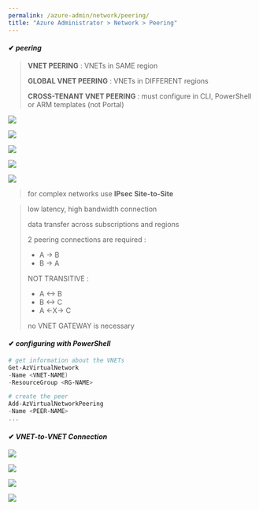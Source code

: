```yaml
---
permalink: /azure-admin/network/peering/
title: "Azure Administrator > Network > Peering"
---
```

#### ✔ _peering_

> **VNET PEERING** : VNETs in SAME region
>
> **GLOBAL VNET PEERING** : VNETs in DIFFERENT regions
>
> **CROSS-TENANT VNET PEERING** : must configure in CLI, PowerShell or ARM templates (not Portal)

![](/study-reference/assets/images/network/1.1.png)

![](/study-reference/assets/images/network/1.2.png)

![](/study-reference/assets/images/network/1.3.png)

![](/study-reference/assets/images/network/1.4.png)

![](/study-reference/assets/images/network/1.5.png)

> for complex networks use **IPsec Site-to-Site**

> low latency, high bandwidth connection
>
> data transfer across subscriptions and regions
>
> 2 peering connections are required :
> * A -> B
> * B -> A
>
> NOT TRANSITIVE :
> * A <-> B&nbsp;
> * B <-> C &nbsp;
> * A <-X-> C
>
> no VNET GATEWAY is necessary

#### ✔ _configuring with PowerShell_

```powershell
# get information about the VNETs
Get-AzVirtualNetwork
-Name <VNET-NAME)
-ResourceGroup <RG-NAME>

# create the peer
Add-AzVirtualNetworkPeering
-Name <PEER-NAME>
...
```

#### ✔ _VNET-to-VNET Connection_

![](/study-reference/assets/images/network/1.8.png)

![](/study-reference/assets/images/network/1.9.png)

![](/study-reference/assets/images/network/1.10.png)

![](/study-reference/assets/images/network/1.11.png)